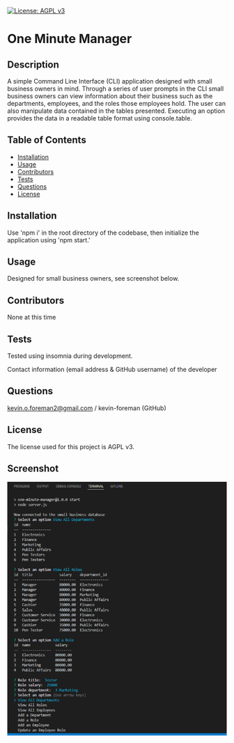 

[![License: AGPL v3](https://img.shields.io/badge/License-AGPL_v3-blue.svg)](https://www.gnu.org/licenses/agpl-3.0)


# One Minute Manager

## Description
A simple Command Line Interface (CLI) application designed with small business owners in mind. Through a series of user prompts in the CLI small business owners can view information about their business such as the departments, employees, and the roles those employees hold. The user can also manipulate data contained in the tables presented. Executing an option provides the data in a readable table format using console.table.

## Table of Contents
* [Installation](#installation)
* [Usage](#usage)
* [Contributors](#contributors)
* [Tests](#tests)
* [Questions](#questions)
* [License](#license) 

## Installation
Use 'npm i' in the root directory of the codebase, then initialize the application using 'npm start.'

## Usage
Designed for small business owners, see screenshot below.

## Contributors
None at this time

## Tests
Tested using insomnia during development.

Contact information (email address & GitHub username) of the developer
## Questions
kevin.o.foreman2@gmail.com / kevin-foreman (GitHub)

## License

The license used for this project is AGPL v3.

## Screenshot
![alt text](assets/images/screenshot.png)

